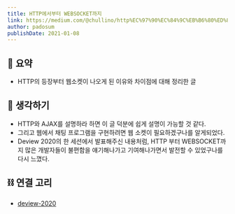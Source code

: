 ```yaml
---
title: HTTP에서부터 WEBSOCKET까지
link: https://medium.com/@chullino/http%EC%97%90%EC%84%9C%EB%B6%80%ED%84%B0-websocket%EA%B9%8C%EC%A7%80-94df91988788
author: padosum
publishDate: 2021-01-08
---
```

## 📝 요약 
- HTTP의 등장부터 웹소켓이 나오게 된 이유와 차이점에 대해 정리한 글  

## 🤔 생각하기  
- HTTP와 AJAX를 설명하라 하면 이 글 덕분에 쉽게 설명이 가능할 것 같다.
- 그리고 웹에서 채팅 프로그램을 구현하려면 웹 소켓이 필요하겠구나를 알게되었다.  
- Deview 2020의 한 세션에서 발표해주신 내용처럼, HTTP 부터 WEBSOCKET까지 많은 개발자들이 불편함을 얘기해나가고 기여해나가면서 발전할 수 있었구나를 다시 느꼈다.  

## ⛓ 연결 고리
- [deview-2020](../Dev/deview-2020)